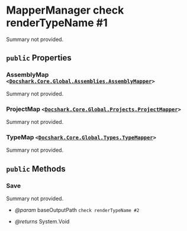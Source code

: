 # MapperManager check renderTypeName #1

Summary not provided.

## `public` Properties

### AssemblyMap <code><<a href="./Assemblies\AssemblyMapper.md">Docshark.Core.Global.Assemblies.AssemblyMapper</a>></code>

Summary not provided.

### ProjectMap <code><<a href="./Projects\ProjectMapper.md">Docshark.Core.Global.Projects.ProjectMapper</a>></code>

Summary not provided.

### TypeMap <code><<a href="./Types\TypeMapper.md">Docshark.Core.Global.Types.TypeMapper</a>></code>

Summary not provided.



## `public` Methods

### Save

Summary not provided.

- *@param* baseOutputPath `check renderTypeName #2`

- *@returns* System.Void